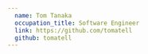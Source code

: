```yaml
---
  name: Tom Tanaka
  occupation_title: Software Engineer
  link: https://github.com/tomatell
  github: tomatell
---
```

